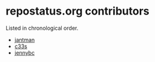repostatus.org contributors
============================

Listed in chronological order.

* [jantman](https://github.com/jantman)
* [c33s](https://github.com/c33s)
* [jennybc](https://github.com/jennybc)
